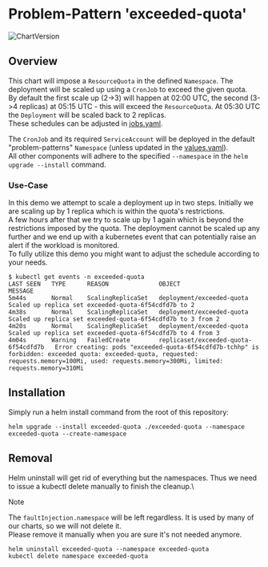 # Problem-Pattern 'exceeded-quota'
![ChartVersion](https://img.shields.io/badge/ChartVersion-1.1.0-informational?style=flat)

## Overview
This chart will impose a `ResourceQuota` in the defined `Namespace`. The deployment will be scaled up using a `CronJob` to exceed the given quota.\
By default the first scale up (2->3) will happen at 02:00 UTC, the second (3->4 replicas) at 05:15 UTC - this will exceed the `ResourceQuota`. 
At 05:30 UTC the `Deployment` will be scaled back to 2 replicas.\
These schedules can be adjusted in [jobs.yaml](templates/cronjobs.yaml). 

The `CronJob` and its required `ServiceAccount` will be deployed in the default "problem-patterns" `Namespace` (unless updated in the [values.yaml](values.yaml)).\
All other components will adhere to the specified `--namespace` in the `helm upgrade --install` command.

### Use-Case
In this demo we attempt to scale a deployment up in two steps. Initially we are scaling up by 1 replica which is within the quota's restrictions.\
A few hours after that we try to scale up by 1 again which is beyond the restrictions imposed by the quota. The deployment cannot be scaled up any further and we end up with a kubernetes event that can potentially raise an alert if the workload is monitored.\
To fully utilize this demo you might want to adjust the schedule according to your needs.
```shell
$ kubectl get events -n exceeded-quota
LAST SEEN   TYPE      REASON              OBJECT                                 MESSAGE
5m44s       Normal    ScalingReplicaSet   deployment/exceeded-quota              Scaled up replica set exceeded-quota-6f54cdfd7b to 2
4m38s       Normal    ScalingReplicaSet   deployment/exceeded-quota              Scaled up replica set exceeded-quota-6f54cdfd7b to 3 from 2
4m20s       Normal    ScalingReplicaSet   deployment/exceeded-quota              Scaled up replica set exceeded-quota-6f54cdfd7b to 4 from 3
4m04s       Warning   FailedCreate        replicaset/exceeded-quota-6f54cdfd7b   Error creating: pods "exceeded-quota-6f54cdfd7b-tchhp" is forbidden: exceeded quota: exceeded-quota, requested: requests.memory=100Mi, used: requests.memory=300Mi, limited: requests.memory=310Mi
```

## Installation
Simply run a helm install command from the root of this repository:
```shell
helm upgrade --install exceeded-quota ./exceeded-quota --namespace exceeded-quota --create-namespace
```

## Removal
Helm uninstall will get rid of everything but the namespaces. Thus we need to issue a kubectl delete manually to finish the cleanup.\
> [!NOTE]  
> The `faultInjection.namespace` will be left regardless. It is used by many of our charts, so we will not delete it.\
> Please remove it manually when you are sure it's not needed anymore. 
```shell
helm uninstall exceeded-quota --namespace exceeded-quota
kubectl delete namespace exceeded-quota
```
